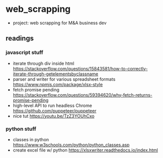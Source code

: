 # web_scrapping
- project: web scrapping for M&A business dev 

## readings
### javascript stuff
- iterate through div inside html https://stackoverflow.com/questions/15843581/how-to-correctly-iterate-through-getelementsbyclassname
- parser and writer for various spreadsheet formats https://www.npmjs.com/package/xlsx-style
- fetch promise pending https://stackoverflow.com/questions/59394620/why-fetch-returns-promise-pending
- high-level API to run headless Chrome  https://github.com/puppeteer/puppeteer
- nice tut https://youtu.be/TzZ3YOUhCxo
### python stuff
- classes in python https://www.w3schools.com/python/python_classes.asp
- create excel file w/ python https://xlsxwriter.readthedocs.io/index.html
